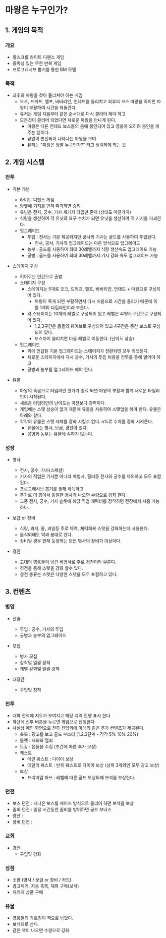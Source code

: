 # 마왕은 누구인가?
## 1. 게임의 목적
### 개요
- 횡스크롤 라이트 디펜스 게임
- 중독성 있는 무한 반복 게임
- 프로그레시브 뽑기를 통한 BM 모델

### 목적
- 최후의 마왕을 찾아 물리쳐야 하는 게임
  - 오크, 드워프, 엘프, 바바리안, 언데드를 물리치고 최후의 보스 마왕을 죽이면 마왕이 부활하여 시간을 되돌린다.
  - 유저는 게임 처음부터 같은 순서대로 다시 클리어 해야 하고
  - 모든것이 클리어 되었다면 새로운 마왕을 만나게 된다.      
    - 마왕은 다른 언데드 보스들의 몸에 봉인되어 있고 영웅이 오히려 봉인을 깨주는 셈이다.
    - 끝없이 변신되어 나타나는 마왕을 보며
    - 유저는 "마왕은 정말 누구인가?" 라고 생각하게 되는 것  

## 2. 게임 시스템
### 전투
- 기본 개념
  - 라이트 디펜스 게임
  - 양옆에 기지를 먼저 파괴하면 승리
  - 유닌은 전사, 궁수, 기사 세가지 타입만 존재 (상대도 마찬가지)
  - 식량을 생산하여 각 유닛의 요구 수치가 되면 유닛을 생산하여 적 기지를 파괴한다.
  - 업그레이드
    - 투입 : 전사는 기본 제공되지만 궁사와 기사는 골드를 사용하여 투입된다.
      - 전사, 궁사, 기사의 업그레이드는 다른 방식으로 업그레이드 
    - 농부 : 골드를 사용하여 최대 30레벨까지 식량 생산속도 업그레이드 가능 
    - 공병 : 골드를 사용하여 최대 30레벨까지 기지 강화 속도 업그레이드 가능 

- 스테이지 구성
  - 히어로는 인간으로 출발
  - 스테이지 구성
    - 스테이지는 5개로 오크, 드워프, 엘프, 바바리안, 언데드 + 마왕으로 구성되어 있다.
      - 마왕이 죽게 되면 부활하면서 다시 처음으로 시간을 돌리기 때문에 이를 1개의 타임라인이라 부른다.
    - 각 스테이지는 10개의 레벨로 구성되어 있고 레벨은 4개의 구간으로 구성되어 있다.
      - 1,2,3구간은 몹들의 웨이브로 구성되어 있고 4구간은 중간 보스로 구성되어 있다.
      - 보스까지 물리치면 다음 레벨로 이동한다. (난이도 상승)    
  - 업그레이드
    - 위에 언급된 기본 업그레이드는 스테이지가 전환되면 모두 리셋된다.
    - 새로운 스테이지에서 다시 궁수, 기사의 투입 비용을 전투를 통해 벌어야 하고
    - 공병과 농부를 업그레이드 해야 한다. 
- 유물
  - 마왕의 죽음으로 타임라인 한개가 종료 되면 마왕의 부활과 함께 새로운 타임라인이 시작된다.
  - 새로운 타임라인의 난이도는 이전보다 강력하다.
  - 게임에는 스탯 상승이 없기 때문에 유물을 사용하여 스탯업을 해야 한다. 유물은 아래와 같다.
  - 각각의 유물은 스탯 자체를 강화 시킬수 없다. n%로 수치를 강화 시켜준다.
    - 유물에는 병사, 보급, 경전이 있다.
    - 공병과 농부는 유물에 속하지 않는다.   
### 성장
- 병사
  - 전사, 궁수, 기사(스페셜)
  - 기사의 직업은 기사뿐 아니라 마법사, 힐러등 전사와 궁수를 제외하고 모두 포함된다.
  - 프로그레시브 뽑기를 통해 획득하고
  - 추가로 더 뽑아서 동일한 병사가 나오면 수량으로 강화 한다.
  - 그중 전사, 궁수, 기사 슬롯에 해당 직업 캐릭터를 장착하면 전장에서 사용 가능하다.

- 보급 or 장비
  - 식량, 과자, 물, 과일등 주로 체력, 체력회복 스탯을 강화하는데 사용한다.
  - 음식외에도 약과 붕대로 있다.
  - 장비일 경우 현재 등장하는 모든 병사의 장비가 대상이다.

- 경전
  - 고대의 영웅들이 남긴 비법서로 주로 경전이라 부른다.
  - 경전을 통해 스탯을 강화 할수 있다.
  - 경전 종류는  스탯은 다양한 스탯을 모두 포함하고 있다.

## 3. 컨텐츠

### 병영
- 전술
  - 투입 : 궁수, 기사의 투입
  - 공병과 농부의 업그레이드

- 모집
  - 병사 모집
  - 장착및 일괄 장착
  - 개별 강화및 일괄 강화 

- 대장간
  - 구입및 장착

### 전투
- 대륙 전역에 지도가 보여지고 해당 지역 진행 표시 한다.
- 하단에 전투 버튼을 누르면 게임으로 진행한다.
- 사실상 메인 화면으로 전투 진입외에 아래와 같은 추가 컨텐츠가 제공된다.
  - 축복 : 광고를 보고 골드 부스터 (1.2.3단계 - 각각 5% 10% 20%) 
  - 룰렛 : 재화와 열쇠
  - 도감 : 몹들을 수집 (조건에 따른 추가 보상)
  - 퀘스트
    - 메인 퀘스트 : 다이아 보상
    - 데일리 퀘스트 : 반복 퀘스트로 다이아 보상 (상위 3개외엔 모두 광고 보상)  
  - 보상
    - 프리미엄 패쓰 : 레벨에 따른 골드 보상외에 보석을 보상한다.

### 던전
- 보스 던전 : 지나온 보스를 페이즈 방식으로 클리어 하면 보석을 보상
- 좀비 던전 : 일정 시간동안 좀비를 방어하면 골드 보너스
- 광산 :
- 장비 던전 :  

### 교회
- 경전
  - 구입및 강화

### 상점
- 소환 (병사 / 보급 or 장비 / 카드)
- 광고제거, 자동 축복, 재화 구매(보석)
- 패키지 상품 구매

### 유물
- 영웅들의 가르침이 책으로 남았다.
- 보석으로 산다.
- 같은 책이 나오면 수량으로 강화

